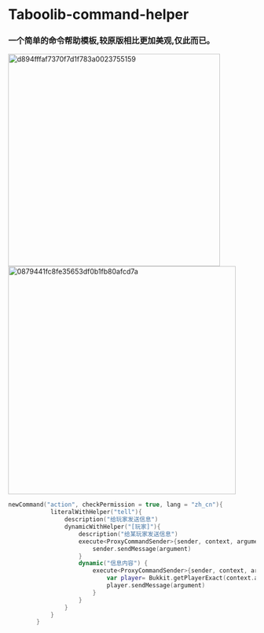 # Taboolib-command-helper
### 一个简单的命令帮助模板,较原版相比更加美观,仅此而已。

<img width="431" alt="d894fffaf7370f7d1f783a0023755159" src="https://github.com/bxx2004/Taboolib-command-helper/assets/102979712/b076ed26-c3e7-4b5c-8633-8e76b171f55f">
<img width="463" alt="0879441fc8fe35653df0b1fb80afcd7a" src="https://github.com/bxx2004/Taboolib-command-helper/assets/102979712/a7aff8ea-db2d-4519-b108-6cc6738fa9e7">

```kotlin
newCommand("action", checkPermission = true, lang = "zh_cn"){
            literalWithHelper("tell"){
                description("给玩家发送信息")
                dynamicWithHelper("[玩家]"){
                    description("给某玩家发送信息")
                    execute<ProxyCommandSender>{sender, context, argument ->
                        sender.sendMessage(argument)
                    }
                    dynamic("信息内容") {
                        execute<ProxyCommandSender>{sender, context, argument ->
                            var player= Bukkit.getPlayerExact(context.args()[index-1])!!
                            player.sendMessage(argument)
                        }
                    }
                }
            }
        }
```
